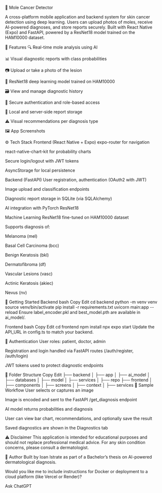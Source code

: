 🧬 Mole Cancer Detector

A cross-platform mobile application and backend system for skin cancer detection using deep learning. Users can upload photos of moles, receive AI-powered diagnoses, and store reports securely. Built with React Native (Expo) and FastAPI, powered by a ResNet18 model trained on the HAM10000 dataset.

📱 Features
🔍 Real-time mole analysis using AI

📊 Visual diagnostic reports with class probabilities

📷 Upload or take a photo of the lesion

🧠 ResNet18 deep learning model trained on HAM10000

🗃️ View and manage diagnostic history

👤 Secure authentication and role-based access

💾 Local and server-side report storage

⚠️ Visual recommendations per diagnosis type

🖼️ App Screenshots

⚙️ Tech Stack
Frontend (React Native + Expo)
expo-router for navigation

react-native-chart-kit for probability charts

Secure login/logout with JWT tokens

AsyncStorage for local persistence

Backend (FastAPI)
User registration, authentication (OAuth2 with JWT)

Image upload and classification endpoints

Diagnostic report storage in SQLite (via SQLAlchemy)

AI integration with PyTorch ResNet18

Machine Learning
ResNet18 fine-tuned on HAM10000 dataset

Supports diagnosis of:

Melanoma (mel)

Basal Cell Carcinoma (bcc)

Benign Keratosis (bkl)

Dermatofibroma (df)

Vascular Lesions (vasc)

Actinic Keratosis (akiec)

Nevus (nv)

🚀 Getting Started
Backend
bash
Copy
Edit
cd backend
python -m venv venv
source venv/bin/activate
pip install -r requirements.txt
uvicorn main:app --reload
Ensure label_encoder.pkl and best_model.pth are available in ai_model/.

Frontend
bash
Copy
Edit
cd frontend
npm install
npx expo start
Update the API_URL in config.ts to match your backend.

🔐 Authentication
User roles: patient, doctor, admin

Registration and login handled via FastAPI routes (/auth/register, /auth/login)

JWT tokens used to protect diagnostic endpoints

📂 Folder Structure
Copy
Edit
├── backend
│   ├── app
│   ├── ai_model
│   ├── databases
│   ├── model
│   ├── services
│   ├── repo
├── frontend
│   ├── components
│   ├── screens
│   ├── context
│   ├── services
🧪 Sample Workflow
User selects or captures an image

Image is encoded and sent to the FastAPI /get_diagnosis endpoint

AI model returns probabilities and diagnosis

User can view bar chart, recommendations, and optionally save the result

Saved diagnostics are shown in the Diagnostics tab

⚠️ Disclaimer
This application is intended for educational purposes and should not replace professional medical advice. For any skin condition concerns, please consult a dermatologist.

👤 Author
Built by Ioan Istrate as part of a Bachelor’s thesis on AI-powered dermatological diagnosis.

Would you like me to include instructions for Docker or deployment to a cloud platform (like Vercel or Render)?

Ask ChatGPT
